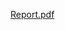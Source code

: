 [Report.pdf](https://github.com/Jgarcia2048/distributed-recommendation-system/files/9087733/Report.pdf)
